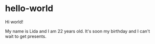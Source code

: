 # hello-world

Hi world!

My name is Lida and I am 22 years old.
It's soon my birthday and I can't wait to get presents. 

